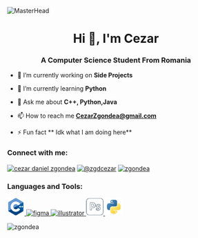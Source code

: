 

![MasterHead](https://i.pinimg.com/originals/72/e9/c3/72e9c33f3327bfb2485c80b3188e41fb.gif)
<h1 align="center">Hi 👋, I'm Cezar</h1>
<h3 align="center">A Computer Science Student From Romania</h3>

- 🔭 I’m currently working on **Side Projects**

- 🌱 I’m currently learning **Python**

- 💬 Ask me about **C++, Python,Java**

- 📫 How to reach me **CezarZgondea@gmail.com**

- ⚡ Fun fact ** Idk what I am doing here**

<h3 align="left">Connect with me:</h3>
<p align="left">
<a href="https://linkedin.com/in/cezar daniel zgondea" target="blank"><img align="center" src="https://raw.githubusercontent.com/rahuldkjain/github-profile-readme-generator/master/src/images/icons/Social/linked-in-alt.svg" alt="cezar daniel zgondea" height="30" width="40" /></a>
<a href="https://instagram.com/@zgdcezar" target="blank"><img align="center" src="https://raw.githubusercontent.com/rahuldkjain/github-profile-readme-generator/master/src/images/icons/Social/instagram.svg" alt="@zgdcezar" height="30" width="40" /></a>
<a href="https://discord.gg/zgondea" target="blank"><img align="center" src="https://raw.githubusercontent.com/rahuldkjain/github-profile-readme-generator/master/src/images/icons/Social/discord.svg" alt="zgondea" height="30" width="40" /></a>
</p>

<h3 align="left">Languages and Tools:</h3>
<p align="left"> <a href="https://www.w3schools.com/cpp/" target="_blank" rel="noreferrer"> <img src="https://raw.githubusercontent.com/devicons/devicon/master/icons/cplusplus/cplusplus-original.svg" alt="cplusplus" width="40" height="40"/> </a> <a href="https://www.figma.com/" target="_blank" rel="noreferrer"> <img src="https://www.vectorlogo.zone/logos/figma/figma-icon.svg" alt="figma" width="40" height="40"/> </a> <a href="https://www.adobe.com/in/products/illustrator.html" target="_blank" rel="noreferrer"> <img src="https://www.vectorlogo.zone/logos/adobe_illustrator/adobe_illustrator-icon.svg" alt="illustrator" width="40" height="40"/> </a> <a href="https://www.photoshop.com/en" target="_blank" rel="noreferrer"> <img src="https://raw.githubusercontent.com/devicons/devicon/master/icons/photoshop/photoshop-line.svg" alt="photoshop" width="40" height="40"/> </a> <a href="https://www.python.org" target="_blank" rel="noreferrer"> <img src="https://raw.githubusercontent.com/devicons/devicon/master/icons/python/python-original.svg" alt="python" width="40" height="40"/> </a> </p>

<p><img align="center" src="https://github-readme-streak-stats.herokuapp.com/?user=zgondea&" alt="zgondea" /></p>

